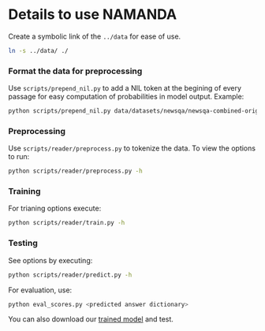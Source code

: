 # Details to use NAMANDA #

Create a symbolic link of the `../data` for ease of use.

```bash
ln -s ../data/ ./
```

### Format the data for preprocessing ###

Use `scripts/prepend_nil.py` to add a NIL token at the begining of every passage for easy computation of probabilities in model output. Example:

```bash
python scripts/prepend_nil.py data/datasets/newsqa/newsqa-combined-orig-nil-data/dev_nil.json
```

### Preprocessing ###

Use `scripts/reader/preprocess.py` to tokenize the data. To view the options to run:

```bash
python scripts/reader/preprocess.py -h
```

### Training ###

For trianing options execute:

```bash 
python scripts/reader/train.py -h
```

### Testing ###

See options by executing:
```bash
python scripts/reader/predict.py -h
```

For evaluation, use:
```bash
python eval_scores.py <predicted answer dictionary>
```

You can also download our [trained model](https://nus.edu/2z8CDvC) and test.

